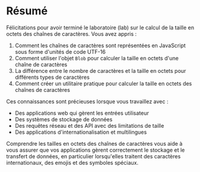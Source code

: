 # Résumé

Félicitations pour avoir terminé le laboratoire (lab) sur le calcul de la taille en octets des chaînes de caractères. Vous avez appris :

1. Comment les chaînes de caractères sont représentées en JavaScript sous forme d'unités de code UTF-16
2. Comment utiliser l'objet `Blob` pour calculer la taille en octets d'une chaîne de caractères
3. La différence entre le nombre de caractères et la taille en octets pour différents types de caractères
4. Comment créer un utilitaire pratique pour calculer la taille en octets des chaînes de caractères

Ces connaissances sont précieuses lorsque vous travaillez avec :

- Des applications web qui gèrent les entrées utilisateur
- Des systèmes de stockage de données
- Des requêtes réseau et des API avec des limitations de taille
- Des applications d'internationalisation et multilingues

Comprendre les tailles en octets des chaînes de caractères vous aide à vous assurer que vos applications gèrent correctement le stockage et le transfert de données, en particulier lorsqu'elles traitent des caractères internationaux, des emojis et des symboles spéciaux.
